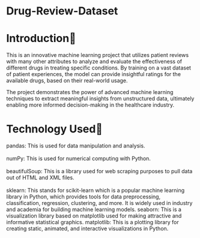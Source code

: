 # Drug-Review-Dataset

# Introduction📌
This is an innovative machine learning project that utilizes patient reviews with many other attributes to analyze and evaluate the effectiveness of different drugs in treating specific conditions. By training on a vast dataset of patient experiences, the model can provide insightful ratings for the available drugs, based on their real-world usage.

The project demonstrates the power of advanced machine learning techniques to extract meaningful insights from unstructured data, ultimately enabling more informed decision-making in the healthcare industry.

# Technology Used🚀
pandas: This is used for data manipulation and analysis.<br>  
numPy: This is used for numerical computing with Python.<br>  
beautifulSoup: This is a library used for web scraping purposes to pull data out of HTML and XML files.<br>  
sklearn: This stands for scikit-learn which is a popular machine learning library in Python, which provides tools for data preprocessing, classification, regression, clustering, and more. It is widely used in industry and academia for building machine learning models.
seaborn: This is a visualization library based on matplotlib used for making attractive and informative statistical graphics.
matplotlib: This is a plotting library for creating static, animated, and interactive visualizations in Python.
